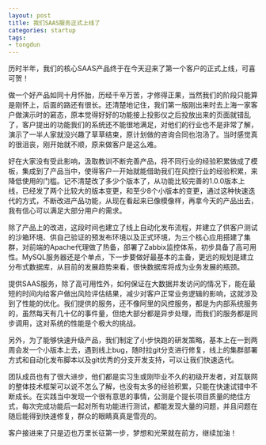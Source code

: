 ```yaml
---
layout: post
title: 我们SAAS服务正式上线了
categories: startup
tags: 
- tongdun
---
```


历时半年，我们的核心SAAS产品终于在今天迎来了第一个客户的正式上线，可喜可贺！

做一个好产品如同十月怀胎，历经千辛万苦，才修得正果，当然我们的阶段只能算是刚怀上，后面的路还有很长。还清楚地记住，我们第一版刚出来时去上海一家客户做演示时的窘态，原本觉得好好的功能接上投影仪之后投放出来的页面就错乱了，客户提出的功能我们的系统还不能很地满足，对他们的行业也不是非常了解，演示了一半人家就没兴趣了草草结束，原计划做的咨询合同也泡汤了。当时感觉真的很沮丧，刚开始就不顺，原来做客户是这么难。

好在大家没有受此影响，汲取教训不断完善产品，将不同行业的经验积累做成了模板，集成到了产品当中，使得客户一开始就能借助我们在风控行业的经验积累，来降低使用的门槛。记不清楚改了多少个版本了，从功能比较完善的1.0.0版本上线，已经发了两个比较大的版本变更，和至少8个小版本的变更，通过这种快速迭代的方式，不断改进产品功能，从现在看起来已像模像样，再拿今天的产品出去，我有信心可以满足大部分用户的需求。

除了产品上的改进，这段时间也建立了线上自动化发布流程，并建立了供客户测试的沙箱环境、供自己验证的预发布环境以及正式环境，为三个核心应用搭建了集群，对前端的Apache代理做了热备，部署了Zabbix监控体系，初步具备了高可用性。MySQL服务器还是个单点，下一步要做好最基本的主备，更远的规划是建立分布式数据库，从目前的发展趋势来看，很快数据库将成为业务发展的瓶颈。

提供SAAS服务，除了高可用性外，如何保证在大数据并发访问的情况下，能在最短的时间内给客户做出风险评估结果，减少对客户正常业务逻辑的影响，这就涉及到了性能的优化。我们提供的服务，还不像阿里的风控服务，都是为内部系统服务的，虽然每天有几十亿的事件量，但绝大部分都是异步处理，而我们的服务都是同步调用，这对系统的性能是个极大的挑战。

另外，为了能够快速升级产品，我们制定了小步快跑的研发策略，基本上在一到两周会发一个小版本上去，遇到线上bug，随时拉git分支进行修复，线上的集群部署方式和自动化发布脚本以及git优秀的分支开发支持，可以让我们快速迭代。

团队成员也有了很大进步，他们都是实习生或刚毕业不久的初级开发者，对互联网的整体技术框架可以说不怎么了解，也没有太多的经验积累，只能在快速试错中不断成长。在实践当中发现一个很有意思的事情，公测是个提长项目质量的绝佳方式，每次完成功能后一起对所有功能进行测试，都能发现大量的问题，并且问题在随后能得到快速修复，群众的眼睛真真是雪亮的。

客户接进来了只是迈也万里长征第一步，梦想和光荣就在前方，继续加油！
